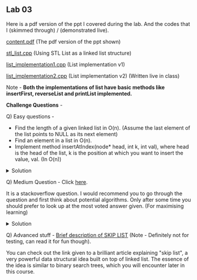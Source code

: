 ## Lab 03

Here is a pdf version of the ppt I covered during the lab. And the codes that I (skimmed through) / (demonstrated live).

  [content.pdf](content.pdf) (The pdf version of the ppt shown)

  [stl_list.cpp](stl_list.cpp) (Using STL List as a linked list structure)

  [list_implementation1.cpp](list_implementation1.cpp) (List implementation v1)

  [list_implementation2.cpp](list_implementation2.cpp) (List implementation v2) (Written live in class)

  Note - **Both the implementations of list have basic methods like insertFirst, reverseList and printList implemented.**

**Challenge Questions** -

Q) Easy questions -
- Find the length of a given linked list in O(n). (Assume the last element of the list points to NULL as its next element)
- Find an element in a list in O(n).
- Implement method insertAtIndex(node* head, int k, int val), where head is the head of the list, k is the position at which you want to insert the value, val. (In O(n))

<details>
  <summary>Solution</summary>
  TBD
</details>

Q) Medium Question - Click [here](https://stackoverflow.com/questions/2663115/how-to-detect-a-loop-in-a-linked-list).

It is a stackoverflow question. I would recommend you to go through the question and first think about potential algorithms.
Only after some time you should prefer to look up at the most voted answer given. (For maximising learning)

<details>
  <summary>Solution</summary>
  Provided in the link.
</details>

Q) Advanced stuff - [Brief description of SKIP LIST](https://brilliant.org/wiki/skip-lists/) (Note - Definitely not for testing, can read it for fun though).

You can check out the link given to a brilliant article explaining "skip list", a very powerful data structural idea built on top of linked list. The essence of the idea is similar to binary search trees, which you will encounter later in this course.
